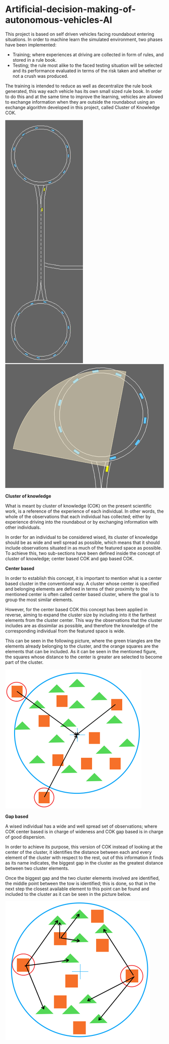 # Artificial-decision-making-of-autonomous-vehicles-AI

This project is based on self driven vehicles facing roundabout entering situations. In order to machine learn the simulated environment, two phases have been implemented:

- Training; where experiences at driving are collected in form of rules, and stored in a rule book.
- Testing; the rule most alike to the faced testing situation will be selected and its performance evaluated in terms of the risk taken and whether or not a crush was produced.

The training is intended to reduce as well as decentralize the rule book generated, this way each vehicle has its own small sized rule book. In order to do this and at the same time to improve the learning, vehicles are allowed to exchange information when they are outside the roundabout using an exchange algorithm developed in this project, called Cluster of Knowledge COK.

![](images/Simulation.png)![](images/raduis.png) 

**Cluster of knowledge**

What is meant by cluster of knowledge (COK) on the present scientific work, is a reference of the experience of each individual. In other words, the whole of the observations that each individual has collected; either by experience driving into the roundabout or by exchanging information with other individuals.

In order for an individual to be considered wised, its cluster of knowledge should be as wide and well spread as possible, which means that it should include observations situated in as much of the featured space as possible. To achieve this, two sub-sections have been defined inside the concept of cluster of knowledge; center based COK and gap based COK.

**Center based**

In order to establish this concept, it is important to mention what is a center based cluster in the conventional way. A cluster whose center is specified and belonging elements are defined in terms  of their proximity to the mentioned center is often called center based cluster, where the goal is to group the most similar elements.

However, for the center based COK this concept has been applied in reverse, aiming to expand the cluster size by including into it the farthest elements from the cluster center. This way the observations that the cluster includes are as dissimilar as possible, and therefore the knowledge of the corresponding individual from the featured space is wide.

This can be seen in the following picture, where the green triangles are the elements already belonging to the cluster, and the orange squares are the elements that can be included. As it can be seen in the mentioned figure, the squares whose distance to the center is greater are selected to become part of the cluster.

![](images/center_based_clustering.png)

**Gap based**

A wised individual has a wide and well spread set of observations; where COK center based is in charge of wideness and COK gap based is in charge of good dispersion.

In order to achieve its purpose, this version of COK instead of looking at the center of the cluster, it identifies the distance between each and every element of the cluster with respect to the rest, out of this information it finds as its name indicates, the biggest gap in the cluster as the greatest distance between two cluster elements.

Once the biggest gap and the two cluster elements involved are identified, the middle point between the tow is identified; this is done, so that in the next step the closest available element to this point can be found and included to the cluster as it can be seen in the picture below.

![](images/GAP_based_clustering.png)
